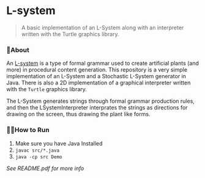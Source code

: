 # L-system
> A basic implementation of an L-System along with an interpreter written with the Turtle graphics library.

### 📓About
An [L-system](https://en.wikipedia.org/wiki/L-system) is a type of formal grammar used to create artificial plants (and more) in procedural content generation. This repository is a very simple implementation of an L-System and a Stochastic L-System generator in Java. There is also a 2D implementation of a graphical interpreter written with the `Turtle` graphics library.

The L-System generates strings through formal grammar production rules, and then the LSystemInterpreter interprates the strings as directions for drawing on the screen, thus drawing the plant like forms.

### 👩‍💻How to Run
1. Make sure you have Java Installed
2. `javac src/*.java`
3. `java -cp src Demo`

_See README.pdf for more info_
